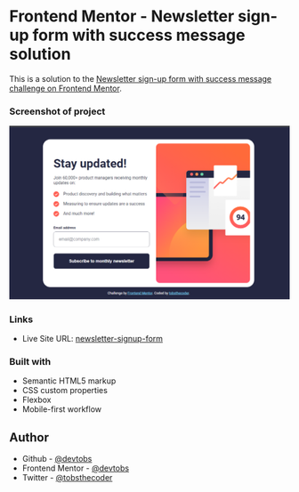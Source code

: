 # Frontend Mentor - Newsletter sign-up form with success message solution

This is a solution to the [Newsletter sign-up form with success message challenge on Frontend Mentor](https://www.frontendmentor.io/challenges/newsletter-signup-form-with-success-message-3FC1AZbNrv).

### Screenshot of project

![Newsletter sign-up form screenshot](./images/screenshot.png)

### Links

- Live Site URL: [newsletter-signup-form](https://devtobs.github.io/Newsletter-Sign-up-form/)

### Built with

- Semantic HTML5 markup
- CSS custom properties
- Flexbox
- Mobile-first workflow

## Author

- Github - [@devtobs](https://github.com/devtobs)
- Frontend Mentor - [@devtobs](https://www.frontendmentor.io/profile/@devtobs)
- Twitter - [@tobsthecoder](https://www.twitter.com/tobsthecoder)
